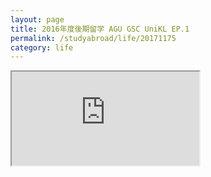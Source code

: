 ```yaml
---
layout: page
title: 2016年度後期留学 AGU GSC UniKL EP.1
permalink: /studyabroad/life/20171175
category: life
---
```


<div class="youtube">
  <iframe src="https://www.youtube.com/embed/ZVqB8BXHnOU"></iframe>
</div>